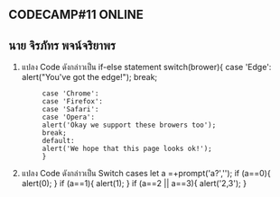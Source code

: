 CODECAMP#11 ONLINE
---------------------------
นาย จิรภัทร พจน์จริยาพร
---------------------------
1. แปลง Code ดังกล่าวเป็น if-else statement
            switch(brower){
            case 'Edge':
            alert("You've got the edge!");
            break;

            case 'Chrome':
            case 'Firefox':
            case 'Safari':
            case 'Opera':
            alert('Okay we support these browers too');
            break;
            default:
            alert('We hope that this page looks ok!');
            }

2. แปลง Code ดังกล่าวเป็น Switch cases
            let a =+prompt('a?','');
            if (a==0){
                alert(0);
            }
            if (a==1){
                alert(1);
            }
            if (a==2 || a==3){
                alert('2,3');
            }
